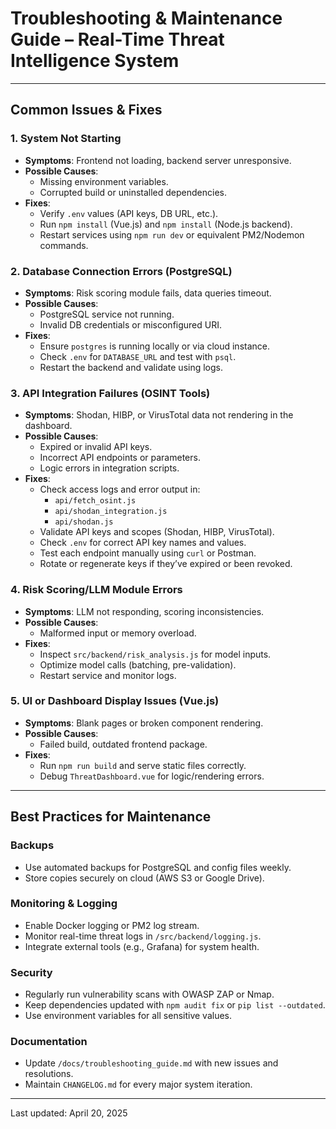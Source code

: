 # Troubleshooting & Maintenance Guide – Real-Time Threat Intelligence System

---

## Common Issues & Fixes

### 1. System Not Starting
- **Symptoms**: Frontend not loading, backend server unresponsive.
- **Possible Causes**:
  - Missing environment variables.
  - Corrupted build or uninstalled dependencies.
- **Fixes**:
  - Verify `.env` values (API keys, DB URL, etc.).
  - Run `npm install` (Vue.js) and `npm install` (Node.js backend).
  - Restart services using `npm run dev` or equivalent PM2/Nodemon commands.

### 2. Database Connection Errors (PostgreSQL)
- **Symptoms**: Risk scoring module fails, data queries timeout.
- **Possible Causes**:
  - PostgreSQL service not running.
  - Invalid DB credentials or misconfigured URI.
- **Fixes**:
  - Ensure `postgres` is running locally or via cloud instance.
  - Check `.env` for `DATABASE_URL` and test with `psql`.
  - Restart the backend and validate using logs.

### 3. API Integration Failures (OSINT Tools)
- **Symptoms**: Shodan, HIBP, or VirusTotal data not rendering in the dashboard.
- **Possible Causes**:
  - Expired or invalid API keys.
  - Incorrect API endpoints or parameters.
  - Logic errors in integration scripts.
- **Fixes**:
  - Check access logs and error output in:
    - `api/fetch_osint.js`
    - `api/shodan_integration.js`
    - `api/shodan.js`
  - Validate API keys and scopes (Shodan, HIBP, VirusTotal).
  - Check `.env` for correct API key names and values.
  - Test each endpoint manually using `curl` or Postman.
  - Rotate or regenerate keys if they’ve expired or been revoked.

### 4. Risk Scoring/LLM Module Errors
- **Symptoms**: LLM not responding, scoring inconsistencies.
- **Possible Causes**:
  - Malformed input or memory overload.
- **Fixes**:
  - Inspect `src/backend/risk_analysis.js` for model inputs.
  - Optimize model calls (batching, pre-validation).
  - Restart service and monitor logs.

### 5. UI or Dashboard Display Issues (Vue.js)
- **Symptoms**: Blank pages or broken component rendering.
- **Possible Causes**:
  - Failed build, outdated frontend package.
- **Fixes**:
  - Run `npm run build` and serve static files correctly.
  - Debug `ThreatDashboard.vue` for logic/rendering errors.

---

## Best Practices for Maintenance

### Backups
- Use automated backups for PostgreSQL and config files weekly.
- Store copies securely on cloud (AWS S3 or Google Drive).

### Monitoring & Logging
- Enable Docker logging or PM2 log stream.
- Monitor real-time threat logs in `/src/backend/logging.js`.
- Integrate external tools (e.g., Grafana) for system health.

### Security
- Regularly run vulnerability scans with OWASP ZAP or Nmap.
- Keep dependencies updated with `npm audit fix` or `pip list --outdated`.
- Use environment variables for all sensitive values.

### Documentation
- Update `/docs/troubleshooting_guide.md` with new issues and resolutions.
- Maintain `CHANGELOG.md` for every major system iteration.

---

Last updated: April 20, 2025

